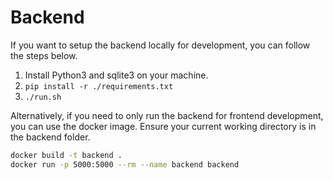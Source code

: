 # Backend

If you want to setup the backend locally for development, you can follow the steps below.

1. Install Python3 and sqlite3 on your machine.
2. `pip install -r ./requirements.txt`
3. `./run.sh`

Alternatively, if you need to only run the backend for frontend development, you can use the docker image. Ensure your current working directory is in the backend folder.

```bash
docker build -t backend .
docker run -p 5000:5000 --rm --name backend backend
```